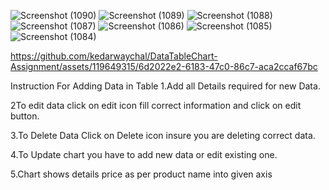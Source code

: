 ![Screenshot (1090)](https://github.com/kedarwaychal/DataTableChart-Assignment/assets/119649315/14e63dcf-e17a-4aae-96bc-82aaf0b0cecd)
![Screenshot (1089)](https://github.com/kedarwaychal/DataTableChart-Assignment/assets/119649315/8165fb54-2681-4ea2-8261-21e6608146b1)
![Screenshot (1088)](https://github.com/kedarwaychal/DataTableChart-Assignment/assets/119649315/e1556263-bb66-4db0-8d47-32ce0eabd391)
![Screenshot (1087)](https://github.com/kedarwaychal/DataTableChart-Assignment/assets/119649315/83cae2f1-b869-4094-9f24-4a16087dd217)
![Screenshot (1086)](https://github.com/kedarwaychal/DataTableChart-Assignment/assets/119649315/bcabec18-19ee-4bb8-9d1a-ac82aeb42d7a)
![Screenshot (1085)](https://github.com/kedarwaychal/DataTableChart-Assignment/assets/119649315/c9e6b8e4-7236-4ce5-bc5e-2ce7d65fb254)
![Screenshot (1084)](https://github.com/kedarwaychal/DataTableChart-Assignment/assets/119649315/dfea7d4c-2f76-459f-b313-49d03d1e428f)


https://github.com/kedarwaychal/DataTableChart-Assignment/assets/119649315/6d2022e2-6183-47c0-86c7-aca2ccaf67bc

Instruction For Adding Data in Table 
1.Add all Details required for new Data.

2To edit data click on edit icon fill correct information and click on edit button.

3.To Delete Data Click on Delete icon insure you are deleting correct data.

4.To Update chart you have to add new data or edit existing one.

5.Chart shows details price as per product name into given axis
